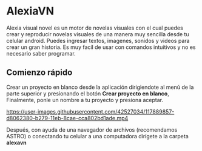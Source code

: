 # AlexiaVN

Alexia visual novel es un motor de novelas visuales con el cual puedes crear y reproducir novelas visuales de una manera muy sencilla desde tu celular android. Puedes ingresar textos, imagenes, sonidos y videos para crear un gran historia. Es muy facíl de usar con comandos intuitivos y no es necesario saber programar.

## Comienzo rápido

Crear un proyecto en blanco desde la aplicación dirigiendote al menú de la parte superior y presionando el botón **Crear proyecto en blanco**, Finalmente, ponle un nombre a tu proyecto y presiona aceptar.


https://user-images.githubusercontent.com/42527034/117889857-d8062380-b279-11eb-8cae-cca802bd1ade.mp4


Después, con ayuda de una navegador de archivos (recomendamos ASTRO) o conectando tu celular a una computadora dirígete a la carpeta **alexavn**
